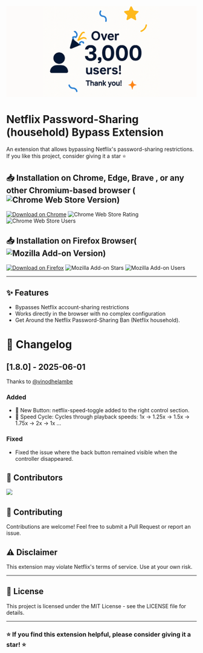 <p align="center">
  <img src="assets/3000-users.png" alt="3000 users" width="600"/>
</p>

# Netflix Password-Sharing (household) Bypass Extension

An extension that allows bypassing Netflix's password-sharing restrictions.
If you like this project, consider giving it a star ⭐


## 📥 Installation on Chrome, Edge, Brave , or any other Chromium-based browser (![Chrome Web Store Version](https://img.shields.io/chrome-web-store/v/knjoabokknkpkhbbdclmnjcoeedmgema))

[![Download on Chrome](https://img.shields.io/badge/Download-Chrome-blue?logo=googlechrome)](https://chromewebstore.google.com/detail/nikflix/knjoabokknkpkhbbdclmnjcoeedmgema?hl=en-GB&authuser=0)
![Chrome Web Store Rating](https://img.shields.io/chrome-web-store/rating/knjoabokknkpkhbbdclmnjcoeedmgema)
![Chrome Web Store Users](https://img.shields.io/chrome-web-store/users/knjoabokknkpkhbbdclmnjcoeedmgema)

## 📥 Installation on Firefox Browser(![Mozilla Add-on Version](https://img.shields.io/amo/v/nikflix))

[![Download on Firefox](https://img.shields.io/badge/Download-Firefox-orange?logo=firefox)](https://addons.mozilla.org/fr/firefox/addon/nikflix/)
![Mozilla Add-on Stars](https://img.shields.io/amo/stars/nikflix)
![Mozilla Add-on Users](https://img.shields.io/amo/users/nikflix)

----

## ✨ Features

- Bypasses Netflix account-sharing restrictions
- Works directly in the browser with no complex configuration
-  Get Around the Netflix Password-Sharing Ban (Netflix household).

# 📝 Changelog
## [1.8.0] - 2025-06-01
Thanks to [@vinodhelambe](https://github.com/vinodhelambe)
### Added
- 🔘 New Button: netflix-speed-toggle added to the right control section.
- 🔁 Speed Cycle: Cycles through playback speeds:
  1x → 1.25x → 1.5x → 1.75x → 2x → 1x ...

### Fixed
- Fixed the issue where the back button remained visible when the controller disappeared.


## 👥 Contributors
<a href="https://github.com/YidirK/Nikflix/graphs/contributors">
  <img src="https://contrib.rocks/image?repo=YidirK/Nikflix" />
</a>  

##  🤝 Contributing
Contributions are welcome! Feel free to submit a Pull Request or report an issue.

## ⚠️ Disclaimer

This extension may violate Netflix's terms of service. Use at your own risk.

---

## 📄 License
This project is licensed under the MIT License - see the LICENSE file for details.

---
### ⭐ If you find this extension helpful, please consider giving it a star! ⭐